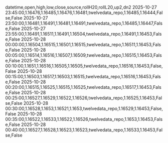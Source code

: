 datetime,open,high,low,close,source,rollH20,rollL20,up2,dn2
2025-10-27 23:45:00,1.16476,1.16485,1.16476,1.16481,twelvedata_repo,1.16485,1.16444,False,False
2025-10-27 23:50:00,1.16481,1.16491,1.16481,1.16491,twelvedata_repo,1.16485,1.16447,False,False
2025-10-27 23:55:00,1.16491,1.16511,1.16491,1.16504,twelvedata_repo,1.16491,1.16453,False,False
2025-10-28 00:00:00,1.16504,1.16515,1.16501,1.16515,twelvedata_repo,1.16511,1.16453,False,False
2025-10-28 00:05:00,1.16514,1.16516,1.16507,1.16509,twelvedata_repo,1.16515,1.16453,False,False
2025-10-28 00:10:00,1.1651,1.16516,1.16505,1.16505,twelvedata_repo,1.16516,1.16453,False,False
2025-10-28 00:15:00,1.16503,1.16517,1.16503,1.16515,twelvedata_repo,1.16516,1.16453,False,False
2025-10-28 00:20:00,1.16515,1.16525,1.16515,1.16525,twelvedata_repo,1.16517,1.16453,False,False
2025-10-28 00:25:00,1.16527,1.16529,1.16522,1.16526,twelvedata_repo,1.16525,1.16453,False,False
2025-10-28 00:30:00,1.16528,1.1653,1.16521,1.1653,twelvedata_repo,1.16529,1.16453,False,False
2025-10-28 00:35:00,1.16522,1.16533,1.16522,1.16526,twelvedata_repo,1.1653,1.16453,False,False
2025-10-28 00:40:00,1.16527,1.16528,1.16523,1.16523,twelvedata_repo,1.16533,1.16453,False,False
